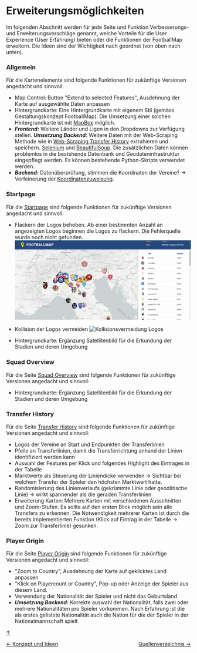 <a id="top"></a>

# Erweiterungsmöglichkeiten <div id="erweiterungsmöglichkeiten"></div>

Im folgenden Abschnitt werden für jede Seite und Funktion Verbesserungs- und Erweiterungsvorschläge genannt, welche Vorteile für die User Experience (User Erfahrung) bieten oder die Funktionen der FootballMap erweitern. Die Ideen sind der Wichtigkeit nach geordnet (von oben nach unten).


### Allgemein <div id="allgemein"></div>

Für die Kartenelemente sind folgende Funktionen für zukünftige Versionen angedacht und sinnvoll:
  - Map Control: Button "Extend to selected Features", Ausdehnung der Karte auf ausgewählte Daten anpassen
  - Hintergrundkarte: Eine Hintergrundkarte mit eigenem Stil (gemäss Gestaltungskonzept FootballMap). Die Umsetzung einer solchen Hintergrundkarte ist mit [MapBox](https://docs.mapbox.com/api/maps/styles/) möglich.
  - ***Frontend:*** Weitere Länder und Ligen in den Dropdowns zur Verfügung stellen.
    ***Umsetzung Backend:*** Weitere Daten mit der Web-Scraping Methode wie in [Web-Scraping Transfer History](aufbauGDI.md#web-scraping-transfer-history) extrahieren und speichern. [Selenium](https://selenium-python.readthedocs.io/) und [BeautifulSoup](https://beautiful-soup-4.readthedocs.io/en/latest/). Die zusätzlichen Daten können problemlos in die bestehende Datenbank und Geodateninfrastruktur eingepflegt werden. Es können bestehende Python-Skripts verwendet werden.
  - ***Backend:*** Datenüberprüfung, stimmen die Koordinaten der Vereine? -> Verfeinerung der [Koordinatenzuweisung](aufbauGDI.md#koordinatenzuweisung).

### Startpage

Für die [Startpage](funktionen.md#startpage) sind folgende Funktionen für zukünftige Versionen angedacht und sinnvoll:
  - Flackern der Logos beheben. Ab einer bestimmten Anzahl an angezeigten Logos beginnen die Logos zu flackern. Die Fehlerquelle wurde noch nicht gefunden.
![Flackern der Logos](GIFs/Flackern_2.gif)

  - Kollision der Logos vermeiden
![Kollisionsvermeidung Logos](Bilder/Kollisionsvermeidung.png)
  - Hintergrundkarte: Ergänzung Satellitenbild für die Erkundung der Stadien und deren Umgebung

### Squad Overview

Für die Seite [Squad Overview](funktionen.md#squad-overview) sind folgende Funktionen für zukünftige Versionen angedacht und sinnvoll:
  - Hintergrundkarte: Ergänzung Satellitenbild für die Erkundung der Stadien und deren Umgebung

### Transfer History

Für die Seite [Transfer History](funktionen.md#transfer-history) sind folgende Funktionen für zukünftige Versionen angedacht und sinnvoll:
  - Logos der Vereine an Start und Endpunkten der Transferlinien
  - Pfeile an Transferlinien, damit die Transferrichtung anhand der Linien identifiziert werden kann
  - Auswahl der Features per Klick und folgendes Highlight des Eintrages in der Tabelle
  - Marktwerte als Steuerung der Liniendicke verwenden -> Sichtbar bei welchem Transfer der Spieler den höchsten Marktwert hatte.
  - Randomisierung des Linienverlaufs (gekrümmte Linie oder geodätische Linie) -> wirkt spannender als die geraden Transferlinien
  - Erweiterung Karten: Mehrere Karten mit verschiedenen Ausschnitten und Zoom-Stufen. Es sollte auf den ersten Blick möglich sein alle Transfers zu erkennen. Die Notwendigkeit mehrerer Karten ist durch die bereits implementierten Funktion (Klick auf Eintrag in der Tabelle -> Zoom zur Transferlinie) gesunken.

### Player Origin

Für die Seite [Player Origin](funktionen.md#player-origin) sind folgende Funktionen für zukünftige Versionen angedacht und sinnvoll:
  - "Zoom to Country", Ausdehnung der Karte auf geklicktes Land anpassen
  - "Klick on Playercount or Country", Pop-up oder Anzeige der Spieler aus diesem Land.
  - Verwendung der Nationalität der Spieler und nicht das Geburtsland
  - ***Umsetzung Backend:*** Korrekte auswahl der Nationalität, falls zwei oder mehrere Nationalitäten pro Spieler vorkommen. Nach Erfahrung ist die als erstes gelistete Nationalität auch die Nation für die der Spieler in der Nationalmannschaft spielt.


[↑](#top)


<div style="display: flex; justify-content: space-between;">
  <div>
    <a href="funktionen.md">← Konzept und Ideen</a>
  </div>
  <div>
   <a href="quellenverzeichnis.md">Quellenverzeichnis →</a>
  </div>
</div>
